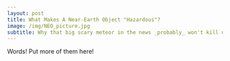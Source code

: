 ```yaml
---
layout: post
title: What Makes A Near-Earth Object "Hazardous"?
image: /img/NEO_picture.jpg
subtitle: Why that big scary meteor in the news _probably_ won't kill us all
---
```


Words! Put more of them here!
